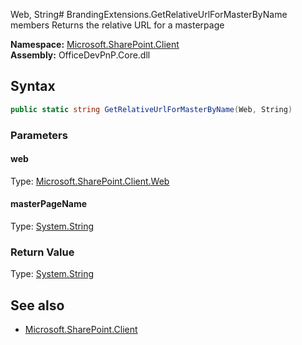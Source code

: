 Web, String# BrandingExtensions.GetRelativeUrlForMasterByName members
Returns the relative URL for a masterpage  

**Namespace:** [Microsoft.SharePoint.Client](Microsoft.SharePoint.Client.md)  
**Assembly:** OfficeDevPnP.Core.dll  
## Syntax
```C#
public static string GetRelativeUrlForMasterByName(Web, String)
```
### Parameters
#### web
Type: [Microsoft.SharePoint.Client.Web](Microsoft.SharePoint.Client.Web.md) 
#### 
#### masterPageName
Type: [System.String](System.String.md) 
#### 
### Return Value
Type: [System.String](System.String.md)
## See also
- [Microsoft.SharePoint.Client](Microsoft.SharePoint.Client.md)

